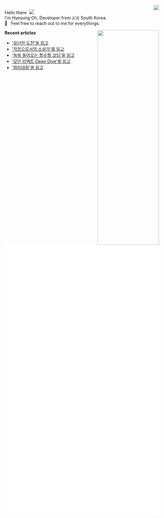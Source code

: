 <img align="right" src="https://hits.seeyoufarm.com/api/count/incr/badge.svg?url=https%3A%2F%2Fgithub.com%2Fhyesungoh%2Fhit-counter&count_bg=%238be9fd&title_bg=%2344475a&icon=riotgames.svg&icon_color=%23E7E7E7&title=hits&edge_flat=false">

<p align="left">

Hello there&nbsp; <img width=40 src="https://cdn.jsdelivr.net/gh/Th3Wall/assets-cdn/PersonalGithubReadme/HandGreet.gif" width="35px" /><br/>
I'm Hyesung Oh, Developer from :kr: South Korea. <br/>
💬 &nbsp; Feel free to reach out to me for everythings.<br/>

</p>

<img align="right" src="https://render.gitanimals.org/lines/hyesungoh?pet-id=589962073398233318" width="200" height="700" />  

<p align="left">

**Recent articles**
<!-- BLOG-POST-LIST:START -->
- [&#39;유난한 도전&#39;을 읽고](https://www.hyesungoh.xyz/유난한-도전)
- [&#39;직업으로서의 소설가&#39;를 읽고](https://www.hyesungoh.xyz/직업으로서의-소설가)
- [&#39;쏙쏙 들어오는 함수형 코딩&#39;을 읽고](https://www.hyesungoh.xyz/쏙쏙-들어오는-함수형-코딩)
- [&#39;모던 리액트 Deep Dive&#39;를 읽고](https://www.hyesungoh.xyz/모던-리액트-Deep-Dive)
- [&#39;파리대왕&#39;을 읽고](https://www.hyesungoh.xyz/파리대왕)
<!-- BLOG-POST-LIST:END -->

![Metrics](/github-metrics.svg)

</p>
